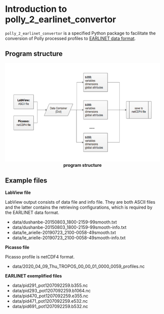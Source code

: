 # Introduction to polly_2_earlinet_convertor

`polly_2_earlinet_convertor` is a specified Python package to facilitate the conversion of Polly processed profiles to [EARLINET data format](EARLINET_new_data_format_specification.md).

## Program structure

<p align='center'>
<img src='../img/program_structure.png', width=600, height=320, lat='UML'>
<br>
<b>program structure</b>

## Example files

**LabView file**

LabView output consists of data file and info file. They are both ASCII files and the latter contains the retrieving configurations, which is required by the EARLINET data format.

- data/dushanbe-20150803_1800-2159-99smooth.txt
- data/dushanbe-20150803_1800-2159-99smooth-info.txt
- data/le_arielle-20190723_2100-0058-49smooth.txt
- data/le_arielle-20190723_2100-0058-49smooth-info.txt

**Picasso file**

Picasso profile is netCDF4 format.

- data/2020_04_09_Thu_TROPOS_00_00_01_0000_0059_profiles.nc

**EARLINET exemplified files**

- data/pid291_pot1207092259.b355.nc
- data/pid293_pot1207092259.b1064.nc
- data/pid470_pot1207092259.e355.nc
- data/pid471_pot1207092259.e532.nc
- data/pid691_pot1207092259.b532.nc